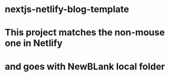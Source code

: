 # nextjs-netlify-blog-template
#
# This project matches the non-mouse one in Netlify
# and goes with NewBLank local folder
